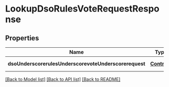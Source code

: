 # LookupDsoRulesVoteRequestResponse

## Properties
Name | Type | Description | Notes
------------ | ------------- | ------------- | -------------
**dsoUnderscorerulesUnderscorevoteUnderscorerequest** | [**Contract**](Contract.md) |  | [default to null]

[[Back to Model list]](../README.md#documentation-for-models) [[Back to API list]](../README.md#documentation-for-api-endpoints) [[Back to README]](../README.md)


